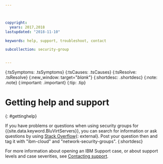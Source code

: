 ```yaml
---



copyright:
  years: 2017,2018
lastupdated: "2018-11-10"

keywords: help, support, troubleshoot, contact

subcollection: security-group


---
```


{:tsSymptoms: .tsSymptoms}
{:tsCauses: .tsCauses}
{:tsResolve: .tsResolve}
{:new_window: target="_blank_"}
{:shortdesc: .shortdesc}
{:note: .note}
{:important: .important}
{:tip: .tip}

# Getting help and support
{: #gettinghelp}

If you have problems or questions when using security groups for {{site.data.keyword.BluVirtServers}}, you can search for information or ask questions by using [Stack Overflow](https://stackoverflow.com/search?q=dl+ibm-cloud){: external}. Post your question then and tag it with "ibm-cloud" and "network-security-groups".
{:shortdesc}

For more information about opening an IBM Support case, or about support levels and case severities, see [Contacting support](/docs/get-support?topic=get-support-getting-customer-support).
